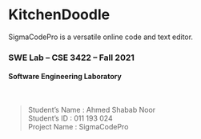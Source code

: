 # KitchenDoodle

SigmaCodePro is a versatile online code and text editor. 

### SWE Lab – CSE 3422 – Fall 2021 
#### Software Engineering Laboratory
<br>

> Student’s Name	: Ahmed Shabab Noor <br>
> Student’s ID		: 011 193 024 <br>
> Project Name	: SigmaCodePro <br>

<br>